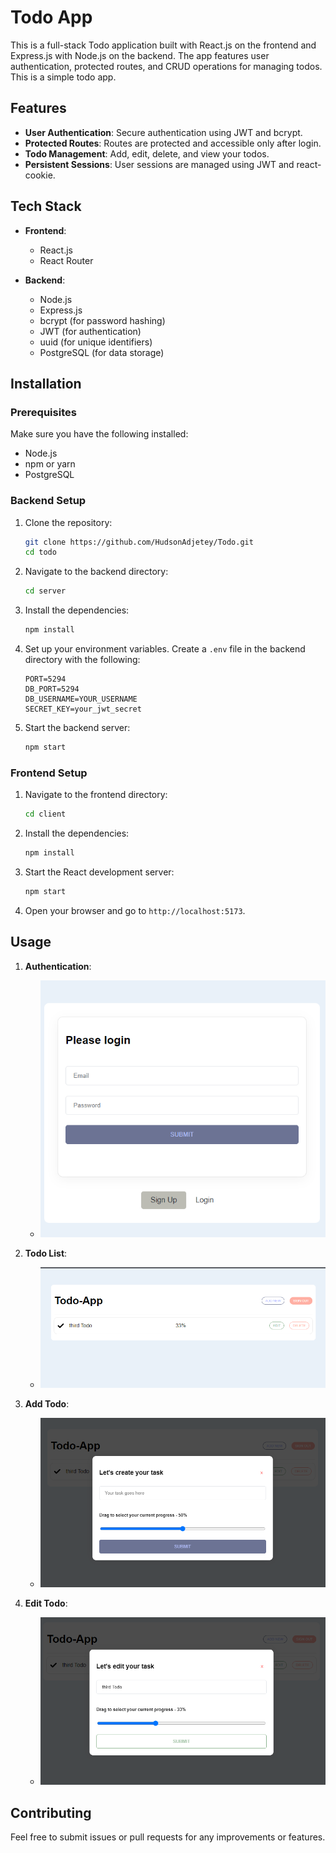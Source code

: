 

# Todo App

This is a full-stack Todo application built with React.js on the frontend and Express.js with Node.js on the backend. The app features user authentication, protected routes, and CRUD operations for managing todos. This is a simple todo app.

## Features

- **User Authentication**: Secure authentication using JWT and bcrypt.
- **Protected Routes**: Routes are protected and accessible only after login.
- **Todo Management**: Add, edit, delete, and view your todos.
- **Persistent Sessions**: User sessions are managed using JWT and react-cookie.

## Tech Stack

- **Frontend**:

  - React.js
  - React Router

- **Backend**:
  - Node.js
  - Express.js
  - bcrypt (for password hashing)
  - JWT (for authentication)
  - uuid (for unique identifiers)
  - PostgreSQL (for data storage)

## Installation

### Prerequisites

Make sure you have the following installed:

- Node.js
- npm or yarn
- PostgreSQL

### Backend Setup

1. Clone the repository:

   ```bash
   git clone https://github.com/HudsonAdjetey/Todo.git
   cd todo
   ```

2. Navigate to the backend directory:

   ```bash
   cd server
   ```

3. Install the dependencies:

   ```bash
   npm install
   ```

4. Set up your environment variables. Create a `.env` file in the backend directory with the following:

   ```
   PORT=5294
   DB_PORT=5294
   DB_USERNAME=YOUR_USERNAME
   SECRET_KEY=your_jwt_secret
   ```

5. Start the backend server:

   ```bash
   npm start
   ```

### Frontend Setup

1. Navigate to the frontend directory:

   ```bash
   cd client
   ```

2. Install the dependencies:

   ```bash
   npm install
   ```

3. Start the React development server:

   ```bash
   npm start
   ```

4. Open your browser and go to `http://localhost:5173`.

## Usage

1. **Authentication**:

   - ![Auth Page](./images/AuthPage.png)

2. **Todo List**:

   - ![Todo List](./images/Todos.png)

3. **Add Todo**:

   - ![Add Modal](./images/Addmodal.png)

4. **Edit Todo**:
   - ![Edit Modal](./images/Editmodal.png)

## Contributing

Feel free to submit issues or pull requests for any improvements or features.
